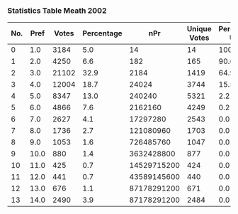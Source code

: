 
### Statistics Table Meath 2002

No. | Pref | Votes | Percentage | nPr | Unique Votes | Percentage Used | Euc Mean | Euc Median | Euc Min | Euc Max
---------- | ---- | ----- | ---------- | ----------- | ------------ | --------------- | -------- | ---------- | ------- | -------:
     0     |  1.0 |  3184 |     5.0    |      14     |      14      |      100.0      |    0.0   |     0.0    |   0.0   |   0.0
     1     |  2.0 |  4250 |     6.6    |     182     |      165     |      90.66      |   3.24   |    3.47    |   0.0   |   8.14
     2     |  3.0 | 21102 |    32.9    |     2184    |     1419     |      64.97      |   6.43   |    6.14    |   0.0   |  16.28
     3     |  4.0 | 12004 |    18.7    |    24024    |     3744     |      15.58      |   9.09   |     8.6    |   0.0   |  22.64
     4     |  5.0 |  8347 |    13.0    |    240240   |     5321     |       2.21      |   10.8   |    10.14   |   0.0   |  29.01
     5     |  6.0 |  4866 |     7.6    |   2162160   |     4249     |       0.2       |   12.61  |    12.24   |   1.0   |  31.73
     6     |  7.0 |  2627 |     4.1    |   17297280  |     2543     |       0.01      |   14.47  |    14.1    |   3.47  |  31.33
     7     |  8.0 |  1736 |     2.7    |  121080960  |     1703     |       0.0       |   16.32  |    15.81   |   3.47  |  37.24
     8     |  9.0 |  1053 |     1.6    |  726485760  |     1047     |       0.0       |   18.28  |    17.94   |   4.47  |   40.1
     9     | 10.0 |  880  |     1.4    |  3632428800 |      877     |       0.0       |   21.35  |    21.47   |   4.47  |  41.99
    10     | 11.0 |  425  |     0.7    | 14529715200 |      424     |       0.0       |   22.72  |    22.34   |   6.19  |  42.68
    11     | 12.0 |  441  |     0.7    | 43589145600 |      440     |       0.0       |   25.04  |    25.1    |   7.89  |  44.17
    12     | 13.0 |  676  |     1.1    | 87178291200 |      671     |       0.0       |   27.43  |    27.57   |   9.76  |   48.6
    13     | 14.0 |  2490 |     3.9    | 87178291200 |     2484     |       0.0       |   30.42  |    30.27   |   12.5  |  51.25
